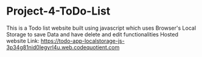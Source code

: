 # Project-4-ToDo-List
This is a Todo list website built using javascript which uses Browser's Local Storage to save Data and have delete and edit functionalities
Hosted website Link: https://todo-app-localstorage-js-3p34g81nid0legyrl4u.web.codequotient.com
